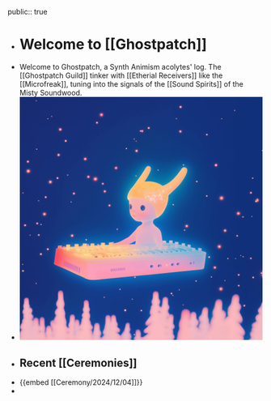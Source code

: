 public:: true

- # Welcome to [[Ghostpatch]]
- Welcome to Ghostpatch, a Synth Animism acolytes' log. The [[Ghostpatch Guild]] tinker with [[Etherial Receivers]] like the [[Microfreak]], tuning into the signals of the [[Sound Spirits]] of the Misty Soundwood.
- ![gitp_logo_raw_fly.JPG](../assets/gitp/logo/gitp_logo_raw_fly.JPG)
- ## Recent [[Ceremonies]]
- {{embed [[Ceremony/2024/12/04]]}}
-